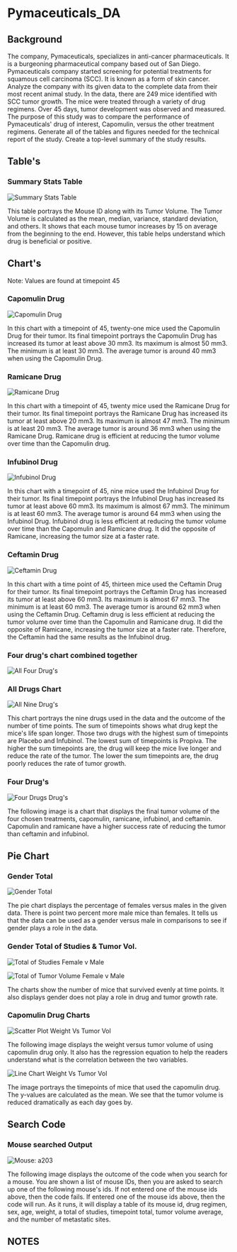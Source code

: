 # Pymaceuticals_DA

## Background 

The company, Pymaceuticals, specializes in anti-cancer pharmaceuticals. It is a burgeoning pharmaceutical company based out of San Diego. Pymaceuticals company started screening for potential treatments for squamous cell carcinoma (SCC). It is known as a form of skin cancer. Analyze the company with its given data to the complete data from their most recent animal study. In the data, there are 249 mice identified with SCC tumor growth. The mice were treated through a variety of drug regimens. Over 45 days, tumor development was observed and measured. The purpose of this study was to compare the performance of Pymaceuticals' drug of interest, Capomulin, versus the other treatment regimens. Generate all of the tables and figures needed for the technical report of the study. Create a top-level summary of the study results.

## Table's 

### Summary Stats Table
![Summary Stats Table](https://github.com/samuelroiz/Pymaceuticals_DA/blob/main/Images/Summary_Stat_Table.png)

This table portrays the Mouse ID along with its Tumor Volume. The Tumor Volume is calculated as the mean, median, variance, standard deviation, and others. It shows that each mouse tumor increases by 15 on average from the beginning to the end. However, this table helps understand which drug is beneficial or positive. 

## Chart's

Note: Values are found at timepoint 45

### Capomulin Drug

![Capomulin Drug](https://github.com/samuelroiz/Pymaceuticals_DA/blob/main/Images/Capomulin_Drug.png)

In this chart with a timepoint of 45, twenty-one mice used the Capomulin Drug for their tumor. Its final timepoint portrays the Capomulin Drug has increased its tumor at least above 30 mm3. Its maximum is almost 50 mm3. The minimum is at least 30 mm3. The average tumor is around 40 mm3 when using the Capomulin Drug.

### Ramicane Drug

![Ramicane Drug](https://github.com/samuelroiz/Pymaceuticals_DA/blob/main/Images/Ramicane_Drug.png)

In this chart with a timepoint of 45, twenty mice used the Ramicane Drug for their tumor. Its final timepoint portrays the Ramicane Drug has increased its tumor at least above 20 mm3. Its maximum is almost 47 mm3. The minimum is at least 20 mm3. The average tumor is around 36 mm3 when using the Ramicane Drug. Ramicane drug is efficient at reducing the tumor volume over time than the Capomulin drug. 

### Infubinol Drug

![Infubinol Drug](https://github.com/samuelroiz/Pymaceuticals_DA/blob/main/Images/Infubinol_Drug.png)

In this chart with a timepoint of 45, nine mice used the Infubinol Drug for their tumor. Its final timepoint portrays the Infubinol Drug has increased its tumor at least above 60 mm3. Its maximum is almost 67 mm3. The minimum is at least 60 mm3. The average tumor is around 64 mm3 when using the Infubinol Drug. Infubinol drug is less efficient at reducing the tumor volume over time than the Capomulin and Ramicane drug. It did the opposite of Ramicane, increasing the tumor size at a faster rate. 

### Ceftamin Drug

![Ceftamin Drug](https://github.com/samuelroiz/Pymaceuticals_DA/blob/main/Images/Ceftamin_Drug.png)

In this chart with a time point of 45, thirteen mice used the Ceftamin Drug for their tumor. Its final timepoint portrays the Ceftamin Drug has increased its tumor at least above 60 mm3. Its maximum is almost 67 mm3. The minimum is at least 60 mm3. The average tumor is around 62 mm3 when using the Ceftamin Drug. Ceftamin drug is less efficient at reducing the tumor volume over time than the Capomulin and Ramicane drug. It did the opposite of Ramicane, increasing the tumor size at a faster rate. Therefore, the Ceftamin had the same results as the Infubinol drug.  

### Four drug's chart combined together

![All Four Drug's](https://github.com/samuelroiz/Pymaceuticals_DA/blob/main/Images/Four_Drugs_Tot_pyplot_bar.png)

### All Drugs Chart

![All Nine Drug's](https://github.com/samuelroiz/Pymaceuticals_DA/blob/main/Images/Drugs_Total_Timepoint_pyplot_bar.png)

This chart portrays the nine drugs used in the data and the outcome of the number of time points. The sum of timepoints shows what drug kept the mice's life span longer. Those two drugs with the highest sum of timepoints are Placebo and Infubinol. The lowest sum of timepoints is Propiva. The higher the sum timepoints are, the drug will keep the mice live longer and reduce the rate of the tumor. The lower the sum timepoints are, the drug poorly reduces the rate of tumor growth.  

### Four Drug's

![Four Drugs Drug's](https://github.com/samuelroiz/Pymaceuticals_DA/blob/main/Images/FourDrugBoxPlot.png)

The following image is a chart that displays the final tumor volume of the four chosen treatments, capomulin, ramicane, infubinol, and ceftamin. Capomulin and ramicane have a higher success rate of reducing the tumor than ceftamin and infubinol. 

## Pie Chart

### Gender Total 

![Gender Total](https://github.com/samuelroiz/Pymaceuticals_DA/blob/main/Images/Gender_Tot_pyplot_pie.png)

The pie chart displays the percentage of females versus males in the given data. There is point two percent more male mice than females. It tells us that the data can be used as a gender versus male in comparisons to see if gender plays a role in the data. 

### Gender Total of Studies & Tumor Vol. 

![Total of Studies Female v Male](https://github.com/samuelroiz/Pymaceuticals_DA/blob/main/Images/Total_Studies_pandas_pie.png)

![Total of Tumor Volume Female v Male](https://github.com/samuelroiz/Pymaceuticals_DA/blob/main/Images/Gender_Avg_Tumor_pyplot_pie.png)

The charts show the number of mice that survived evenly at time points. It also displays gender does not play a role in drug and tumor growth rate.

### Capomulin Drug Charts

![Scatter Plot Weight Vs Tumor Vol](https://github.com/samuelroiz/Pymaceuticals_DA/blob/main/Images/Scatter_Plot_Weight_Vs_TumorVol_WITH_REG.png)

The following image displays the weight versus tumor volume of using capomulin drug only. It also has the regression equation to help the readers understand what is the correlation between the two variables. 

![Line Chart Weight Vs Tumor Vol](https://github.com/samuelroiz/Pymaceuticals_DA/blob/main/Images/Capomulin_Line_Chart_Plot.png)

The image portrays the timepoints of mice that used the capomulin drug. The y-values are calculated as the mean. We see that the tumor volume is reduced dramatically as each day goes by. 


## Search Code

### Mouse searched Output

![Mouse: a203](https://github.com/samuelroiz/Pymaceuticals_DA/blob/main/Images/Output_Search_MouseID.png)

The following image displays the outcome of the code when you search for a mouse. You are shown a list of mouse IDs, then you are asked to search up one of the following mouse's ids. If not entered one of the mouse ids above, then the code fails. If entered one of the mouse ids above, then the code will run. As it runs, it will display a table of its mouse id, drug regimen, sex, age, weight, a total of studies, timepoint total, tumor volume average, and the number of metastatic sites. 

  ## NOTES



